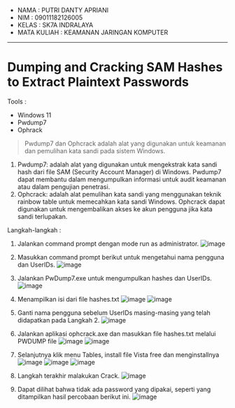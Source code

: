 * NAMA		: PUTRI DANTY APRIANI
* NIM		: 09011182126005
* KELAS		: SK7A INDRALAYA
* MATA KULIAH 	: KEAMANAN JARINGAN KOMPUTER
***

# Dumping and Cracking SAM Hashes to Extract Plaintext Passwords

Tools :
* Windows 11
* Pwdump7
* Ophrack

> Pwdump7 dan Ophcrack adalah alat yang digunakan untuk keamanan dan pemulihan kata sandi pada sistem Windows.
1.	Pwdump7:  adalah alat yang digunakan untuk mengekstrak kata sandi hash dari file SAM (Security Account Manager) di Windows. Pwdump7 dapat membantu dalam mengumpulkan informasi untuk audit keamanan atau dalam pengujian penetrasi.
2.	Ophcrack: adalah alat pemulihan kata sandi yang menggunakan teknik rainbow table untuk memecahkan kata sandi Windows. Ophcrack dapat digunakan untuk mengembalikan akses ke akun pengguna jika kata sandi terlupakan.

Langkah-langkah :
1.	Jalankan command prompt dengan mode run as administrator.
![image](https://github.com/user-attachments/assets/0e99b291-cf96-47f3-bff7-ba8ac8dee00f)

2.	Masukkan command prompt berikut untuk mengetahui nama pengguna dan UserIDs.
![image](https://github.com/user-attachments/assets/9882cb84-3f7e-4e6d-835c-da747b925041)

3.	Jalankan PwDump7.exe untuk mengumpulkan hashes dan UserIDs.
![image](https://github.com/user-attachments/assets/31a27d16-34a9-4440-8462-2dbcd732f6d6)

4.	Menampilkan isi dari file  hashes.txt
![image](https://github.com/user-attachments/assets/ebfdfe43-52ec-40ee-8d74-6f91df626c68)
![image](https://github.com/user-attachments/assets/ee795798-d35b-44f0-bd14-31f87033909e)

5.	Ganti nama pengguna sebelum UserIDs masing-masing yang telah didapatkan pada Langkah 2.
![image](https://github.com/user-attachments/assets/2a95bdad-c053-43c7-a822-ce0b66968569)

6.	Jalankan aplikasi ophcrack.axe dan masukkan file hashes.txt melalui PWDUMP file
![image](https://github.com/user-attachments/assets/6e066681-b5dc-4370-8209-fdebe2396767)
![image](https://github.com/user-attachments/assets/356f3386-8e93-42de-a0b8-232dce458b81)

7.	Selanjutnya klik menu Tables, install file Vista free dan menginstallnya
![image](https://github.com/user-attachments/assets/77da2c1b-8dea-476e-bf9e-e71508f594f4)
![image](https://github.com/user-attachments/assets/b18d05e4-f8ce-4f52-bde4-c2da42c87fe2)
![image](https://github.com/user-attachments/assets/3f619764-bb8b-4a51-9275-ff3c0393aaf6) 

8.	Langkah terakhir malakukan Crack.
![image](https://github.com/user-attachments/assets/055785d0-ed39-4338-b6ab-ae794aa83c2a)

9.	Dapat dilihat bahwa tidak ada password yang dipakai, seperti yang ditampilkan hasil percobaan berikut ini. 
![image](https://github.com/user-attachments/assets/509d6c04-9363-4064-ba7a-04a1a42ba770)
